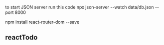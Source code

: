 to start JSON server run this code
npx json-server --watch data/db.json --port 8000

npm install react-router-dom --save
## reactTodo
                                     